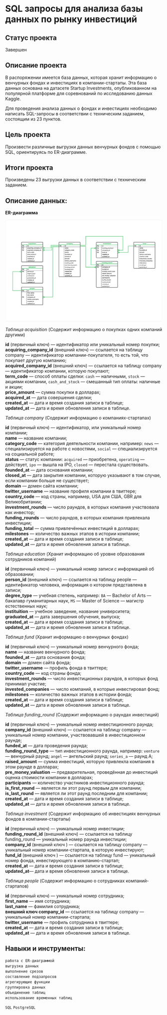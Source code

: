 # SQL запросы для анализа базы данных по рынку инвестиций

## Статус проекта
Завершен

## Описание проекта

В распоряжении имеется база данных, которая хранит информацию о венчурных фондах и инвестициях в компании-стартапы. Эта база данных основана на датасете Startup Investments, опубликованном на популярной платформе для соревнований по исследованию данных Kaggle.  

Для проведения анализа данных о фондах и инвестициях необходимо написать SQL-запросы в соответствии с техническим заданием, состоящим из 23 пунктов.

## Цель проекта  

Произвести различные выгрузки данных венчурных фондов с помощью SQL, ориентируясь по ER-диаграмме.

## Итоги проекта  

Произведены 23 выгрузки данных в соответствии с техническим заданием.

## Описание данных:  

**ER-диаграмма**

![ER-диаграмма](https://github.com/aefr1/data-analysis-projects/blob/main/sql_request_startup_investments/er_diagram.png)

*Таблица acquisition* (Содержит информацию о покупках одних компаний другими)

**id** (первичный ключ) — идентификатор или уникальный номер покупки;  
**acquiring_company_id** (внешний ключ) — ссылается на таблицу company — идентификатор компании-покупателя, то есть той, что покупает другую компанию;  
**acquired_company_id** (внешний ключ) — ссылается на таблицу company — идентификатор компании, которую покупают;  
**term_code** — способ оплаты сделки: `cash` — наличными, `stock` — акциями компании, `cash_and_stock` — смешанный тип оплаты: наличные и акции;  
**price_amount** — сумма покупки в долларах;  
**acquired_at** — дата совершения сделки;  
**created_at** — дата и время создания записи в таблице;  
**updated_at** — дата и время обновления записи в таблице.  

*Таблица company* (Содержит информацию о компаниях-стартапах)  

**id** (первичный ключ) — идентификатор, или уникальный номер компании;  
**name** — название компании;  
**category_code** — категория деятельности компании, например: `news` — специализируется на работе с новостями, `social` — специализируется на социальной работе;  
**status** — статус компании: `acquired` — приобретена, `operating` — действует, `ipo` — вышла на IPO, `closed` — перестала существовать.  
**founded_at** — дата основания компании;  
**closed_at** — дата закрытия компании, которую указывают в том случае, если компании больше не существует;  
**domain** — домен сайта компании;  
**twitter_username** — название профиля компании в твиттере;  
**country_code** — код страны, например, USA для США, GBR для Великобритании;  
**investment_rounds** — число раундов, в которых компания участвовала как инвестор;  
**funding_rounds** — число раундов, в которых компания привлекала инвестиции;  
**funding_total** — сумма привлечённых инвестиций в долларах;  
**milestones** — количество важных этапов в истории компании;  
**created_at** — дата и время создания записи в таблице;  
**updated_at** — дата и время обновления записи в таблице.  

*Таблица education* (Хранит информацию об уровне образования сотрудников компаний)  

**id** (первичный ключ) — уникальный номер записи с информацией об образовании;  
**person_id** (внешний ключ) — ссылается на таблицу people — идентификатор человека, информация о котором представлена в записи;  
**degree_type** — учебная степень, например: `BA` — Bachelor of Arts — бакалавр гуманитарных наук, `MS` — Master of Science — магистр естественных наук;  
**instituition** — учебное заведение, название университета;  
**graduated_at** — дата завершения обучения, выпуска;  
**created_at** — дата и время создания записи в таблице;  
**updated_at** — дата и время обновления записи в таблице.  

*Таблица fund* (Хранит информацию о венчурных фондах)  

**id** (первичный ключ) — уникальный номер венчурного фонда;  
**name** — название венчурного фонда;  
**founded_at** — дата основания фонда;  
**domain** — домен сайта фонда;  
**twitter_username** — профиль фонда в твиттере;  
**country_code** — код страны фонда;  
**investment_rounds** — число инвестиционных раундов, в которых фонд принимал участие;  
**invested_companies** — число компаний, в которые инвестировал фонд;  
**milestones** — количество важных этапов в истории фонда;  
**created_at** — дата и время создания записи в таблице;  
**updated_at** — дата и время обновления записи в таблице.  

*Таблица funding_round* (Содержит информацию о раундах инвестиций)  

**id** (первичный ключ) — уникальный номер инвестиционного раунда;  
**company_id** (внешний ключ) — ссылается на таблицу company — уникальный номер компании, участвовавшей в инвестиционном раунде;  
**funded_at** — дата проведения раунда;  
**funding_round_type** — тип инвестиционного раунда, например: `venture` — венчурный раунд; `angel` — ангельский раунд; `series_a` — раунд А;  
**raised_amount** — сумма инвестиций, которую привлекла компания в этом раунде в долларах;  
**pre_money_valuation** — предварительная, проведённая до инвестиций оценка стоимости компании в долларах;  
**participants** — количество участников инвестиционного раунда;  
**is_first_round** — является ли этот раунд первым для компании;  
**is_last_round** — является ли этот раунд последним для компании;  
**created_at** — дата и время создания записи в таблице;  
**updated_at** — дата и время обновления записи в таблице.  

*Таблица investment* (Содержит информацию об инвестициях венчурных фондов в компании-стартапы)  

**id** (первичный ключ) — уникальный номер инвестиции;  
**funding_round_id** (внешний ключ) — ссылается на таблицу funding_round — уникальный номер раунда инвестиции;  
**company_id** (внешний ключ ) — ссылается на таблицу company — уникальный номер компании-стартапа, в которую инвестируют;  
**fund_id** (внешний ключ ) — ссылается на таблицу fund — уникальный номер фонда, инвестирующего в компанию-стартап;  
**created_at** — дата и время создания записи в таблице;  
**updated_at**— дата и время обновления записи в таблице.    

*Таблица people* (Содержит информацию о сотрудниках компаний-стартапов)

**id** (первичный ключ) — уникальный номер сотрудника;  
**first_name** — имя сотрудника;  
**last_name** — фамилия сотрудника;  
**внешний ключ company_id** — ссылается на таблицу company — уникальный номер компании-стартапа;  
**twitter_username** — профиль сотрудника в твиттере;  
**created_at** — дата и время создания записи в таблице;  
**updated_at** — дата и время обновления записи в таблице.  

## Навыки и инструменты:

`работа с ER-диаграммой`  
`выгрузка данных`  
`выполнение срезов`  
`составление подзапросов`  
`агрегирующие функции`  
`группировка данных`  
`объединение таблиц`  
`использование временных таблиц`  

`SQL` `PostgreSQL`  
    